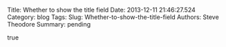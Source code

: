 Title: Whether to show the title field
Date: 2013-12-11 21:46:27.524
Category: blog
Tags: 
Slug: Whether-to-show-the-title-field
Authors: Steve Theodore
Summary: pending

true

